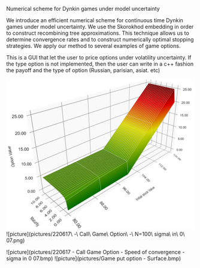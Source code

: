 Numerical scheme for Dynkin games under model uncertainty


We introduce an efficient numerical scheme for continuous time Dynkin games under model uncertainty. We use the Skorokhod embedding in order to construct recombining tree approximations. This technique allows us to determine convergence rates and to construct numerically optimal stopping strategies. We apply our method to several examples of game options.


This is a GUI that let the user to price options under volatility uncertainty.
If the type option is not implemented, then the user can write in a c++ fashion the payoff and the type of option (Russian, parisian, asiat. etc)

![picture](pictures/220617-CallGameOption-N=100sigmain007.png)
![picture](pictures/220617\ -\ Call\ Game\ Option\ -\ N=100\ sigma\ in\ 0\ 07.png)

![picture](pictures/220617 - Call Game Option - Speed of convergence - sigma in 0 07.bmp)
![picture](pictures/Game put option - Surface.bmp)

